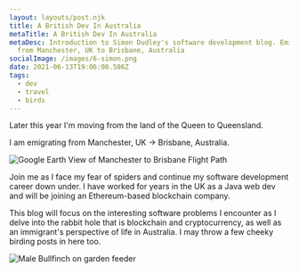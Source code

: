 ```yaml
---
layout: layouts/post.njk
title: A British Dev In Australia
metaTitle: A British Dev In Australia
metaDesc: Introduction to Simon Dudley's software development blog. Emigrating
  from Manchester, UK to Brisbane, Australia
socialImage: /images/6-simon.png
date: 2021-06-13T19:06:00.506Z
tags:
  - dev
  - travel
  - birds
---
```

Later this year I'm moving from the land of the Queen to Queensland.

I am emigrating from Manchester, UK -> Brisbane, Australia.

![Google Earth View of Manchester to Brisbane Flight Path](/images/screenshot-2021-06-13-at-21.04.10.png "Manchester to Brisbane Flight Path")

Join me as I face my fear of spiders and continue my software development career down under. I have worked for years in the UK as a Java web dev and will be joining an Ethereum-based blockchain company.

This blog will focus on the interesting software problems I encounter as I delve into the rabbit hole that is blockchain and cryptocurrency, as well as an immigrant's perspective of life in Australia. I may throw a few cheeky birding posts in here too.

![Male Bullfinch on garden feeder](/images/bullfinch.jpg "Male Bullfinch")